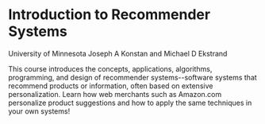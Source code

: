Introduction to Recommender Systems
===========================
University of Minnesota 
Joseph A Konstan and Michael D Ekstrand

This course introduces the concepts, applications, algorithms, programming, and design of recommender systems--software systems that recommend products or information, often based on extensive personalization. Learn how web merchants such as Amazon.com personalize product suggestions and how to apply the same techniques in your own systems!